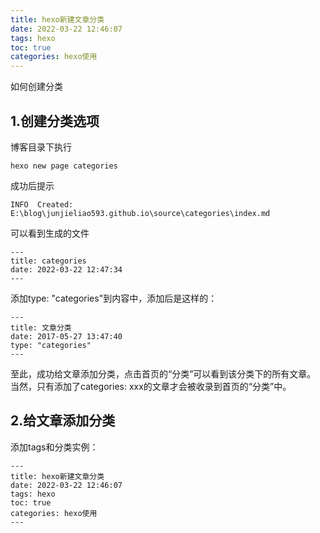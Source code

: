 ```yaml
---
title: hexo新建文章分类
date: 2022-03-22 12:46:07
tags: hexo
toc: true
categories: hexo使用
---
```


如何创建分类
<!--more-->
## 1.创建分类选项
博客目录下执行
```
hexo new page categories
```
成功后提示
```
INFO  Created: E:\blog\junjieliao593.github.io\source\categories\index.md
```
可以看到生成的文件
```
---
title: categories
date: 2022-03-22 12:47:34
---
```
添加type: "categories"到内容中，添加后是这样的：
```
---
title: 文章分类
date: 2017-05-27 13:47:40
type: "categories"
---
```
至此，成功给文章添加分类，点击首页的“分类”可以看到该分类下的所有文章。
当然，只有添加了categories: xxx的文章才会被收录到首页的“分类”中。

## 2.给文章添加分类
添加tags和分类实例：
```
---
title: hexo新建文章分类
date: 2022-03-22 12:46:07
tags: hexo
toc: true
categories: hexo使用
---
```

